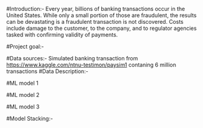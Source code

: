 #Introduction:-
  Every year, billions of banking transactions occur in the United States. While only a small portion of those are fraudulent, the results can be devastating is a fraudulent transaction is not discovered. Costs include damage to the customer, to the company, and to regulator agencies tasked with confirming validity of payments.

#Project goal:-

#Data sources:-
  Simulated banking transaction from https://www.kaggle.com/ntnu-testimon/paysim1 contaning 6 million transactions
#Data Description:- 
 
#ML model 1

#ML model 2

#ML model 3

#Model Stacking:-
